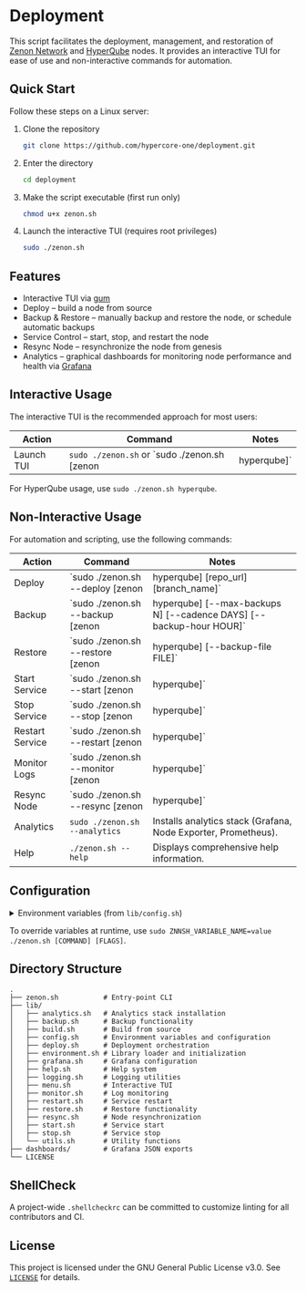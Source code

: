 # Deployment

This script facilitates the deployment, management, and restoration of [Zenon Network](https://zenon.network) and [HyperQube](https://hyperqube.network) nodes. It provides an interactive TUI for ease of use and non-interactive commands for automation.

## Quick Start

Follow these steps on a Linux server:

1. Clone the repository
   ```bash
   git clone https://github.com/hypercore-one/deployment.git
   ```
2. Enter the directory
   ```bash
   cd deployment
   ```
3. Make the script executable (first run only)
   ```bash
   chmod u+x zenon.sh
   ```
4. Launch the interactive TUI (requires root privileges)
   ```bash
   sudo ./zenon.sh
   ```

## Features

- Interactive TUI via [gum](https://github.com/charmbracelet/gum)
- Deploy – build a node from source
- Backup & Restore – manually backup and restore the node, or schedule automatic backups
- Service Control – start, stop, and restart the node
- Resync Node – resynchronize the node from genesis
- Analytics – graphical dashboards for monitoring node performance and health via [Grafana](https://grafana.com)


## Interactive Usage

The interactive TUI is the recommended approach for most users:

| Action | Command | Notes |
|--------|---------|-------|
| Launch TUI | `sudo ./zenon.sh` or `sudo ./zenon.sh [zenon|hyperqube]` | Launches interactive menu. `zenon` is default. |

For HyperQube usage, use `sudo ./zenon.sh hyperqube`.

## Non-Interactive Usage

For automation and scripting, use the following commands:

| Action | Command | Notes |
|--------|---------|-------|
| Deploy | `sudo ./zenon.sh --deploy [zenon|hyperqube] [repo_url] [branch_name]` | `zenon` is default. `repo_url` and `branch_name` are optional. |
| Backup | `sudo ./zenon.sh --backup [zenon|hyperqube] [--max-backups N] [--cadence DAYS] [--backup-hour HOUR]` | `zenon` is default. Creates backup snapshots. Use TUI for scheduling automated backups. |
| Restore | `sudo ./zenon.sh --restore [zenon|hyperqube] [--backup-file FILE]` | `zenon` is default. Restores from backup. Prompts interactively if `FILE` is omitted. |
| Start Service | `sudo ./zenon.sh --start [zenon|hyperqube]` | `zenon` is default. Starts the node service. |
| Stop Service | `sudo ./zenon.sh --stop [zenon|hyperqube]` | `zenon` is default. Stops the node service. |
| Restart Service | `sudo ./zenon.sh --restart [zenon|hyperqube]` | `zenon` is default. Restarts the node service. |
| Monitor Logs | `sudo ./zenon.sh --monitor [zenon|hyperqube]` | `zenon` is default. Follows service logs in real-time. |
| Resync Node | `sudo ./zenon.sh --resync [zenon|hyperqube]` | `zenon` is default. Resynchronizes node from genesis. |
| Analytics | `sudo ./zenon.sh --analytics` | Installs analytics stack (Grafana, Node Exporter, Prometheus). |
| Help | `./zenon.sh --help` | Displays comprehensive help information. |

## Configuration

<details>
<summary>Environment variables (from <code>lib/config.sh</code>)</summary>

### Core Configuration
| Variable | Default | Description |
|----------|---------|-------------|
| `ZNNSH_REPO_URL` | `https://github.com/zenon-network/go-zenon.git` | Git repository to clone |
| `ZNNSH_BRANCH_NAME` | `master` | Git branch or tag |
| `ZNNSH_DEBUG` | `false` | Enable debug mode |
| `ZNNSH_NODE_TYPE` | `zenon` | Node type (zenon or hyperqube) |
| `ZNNSH_BINARY_NAME` | `znnd` | Binary name for the node |
| `ZNNSH_SERVICE_NAME` | `go-zenon` | Systemd service name |

### Directory Configuration
| Variable | Default | Description |
|----------|---------|-------------|
| `ZNNSH_INSTALL_DIR` | `/usr/local/bin` | Installation directory for binaries |
| `ZNNSH_ZNN_DIR` | `/root/.znn` | Zenon data directory |
| `ZNNSH_HQZD_DIR` | `/root/.hqzd` | HyperQube data directory |
| `ZNNSH_BACKUP_DIR` | `/backup` | Directory to store backup archives |

### Backup Configuration
| Variable | Default | Description |
|----------|---------|-------------|
| `ZNNSH_MAX_BACKUPS` | `7` | Maximum number of backups to retain |
| `ZNNSH_BACKUP_CADENCE_DAYS` | `0` | Days between automated backups (0 = disabled) |
| `ZNNSH_BACKUP_HOUR` | `2` | Hour for scheduled backups (24-hour format) |
| `ZNNSH_MIN_FREE_SPACE_KB` | `15728640` | Minimum free space required (15 GB) |

### Analytics Configuration
| Variable | Default | Description |
|----------|---------|-------------|
| `ZNNSH_NODE_EXPORTER_VERSION` | `1.6.1` | Node Exporter version |
| `ZNNSH_PROMETHEUS_VERSION` | `2.47.0` | Prometheus version |
| `ZNNSH_INFINITY_PLUGIN_VERSION` | `2.10.0` | Grafana Infinity plugin version |
| `ZNNSH_GRAFANA_ADMIN_USER` | `admin` | Grafana admin username |
| `ZNNSH_GRAFANA_ADMIN_PASSWORD` | `admin` | Grafana admin password |

### Go and Build Configuration
| Variable | Default | Description |
|----------|---------|-------------|
| `ZNNSH_GO_VERSION` | `1.23.0` | Go language version |
| `ZNNSH_GUM_VERSION` | `0.16.1` | Gum TUI framework version |

### HyperQube Configuration
| Variable | Default | Description |
|----------|---------|-------------|
| `ZNNSH_HQZD_GENESIS_URL` | `https://gist.githubusercontent.com/.../genesis.json` | HyperQube genesis file URL |

See `lib/config.sh` for the complete list of configuration options.
</details>

To override variables at runtime, use `sudo ZNNSH_VARIABLE_NAME=value ./zenon.sh [COMMAND] [FLAGS]`.

## Directory Structure

```text
.
├── zenon.sh           # Entry-point CLI
├── lib/
│   ├── analytics.sh   # Analytics stack installation
│   ├── backup.sh      # Backup functionality
│   ├── build.sh       # Build from source
│   ├── config.sh      # Environment variables and configuration
│   ├── deploy.sh      # Deployment orchestration
│   ├── environment.sh # Library loader and initialization
│   ├── grafana.sh     # Grafana configuration
│   ├── help.sh        # Help system
│   ├── logging.sh     # Logging utilities
│   ├── menu.sh        # Interactive TUI
│   ├── monitor.sh     # Log monitoring
│   ├── restart.sh     # Service restart
│   ├── restore.sh     # Restore functionality
│   ├── resync.sh      # Node resynchronization
│   ├── start.sh       # Service start
│   ├── stop.sh        # Service stop
│   └── utils.sh       # Utility functions
├── dashboards/        # Grafana JSON exports
└── LICENSE
```

## ShellCheck

A project-wide `.shellcheckrc` can be committed to customize linting for all contributors and CI.

## License

This project is licensed under the GNU General Public License v3.0. See [`LICENSE`](LICENSE) for details.
